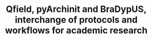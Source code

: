 ---
title: "Qfield, pyArchinit and BraDypUS, interchange of protocols and workflows for academic research"
layout: article-slim
geo:
  - 44.496171
  - 11.354415
---